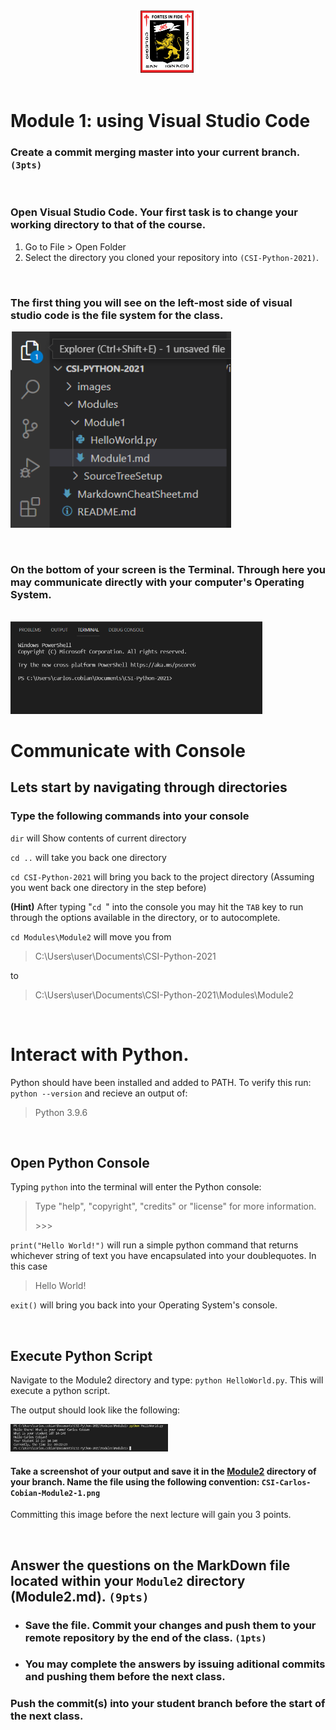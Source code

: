 <div style="text-align:center">
        <img    src="../../images/csi.png" 
                title="Colegio San Ignacio" 
                width="20%" 
                height="20%" />
</div>
<br>

# Module 1: using Visual Studio Code

### Create a commit merging master into your current branch. `(3pts)`

<br>

### Open Visual Studio Code. Your first task is to change your working directory to that of the course.

1. Go to File > Open Folder
2. Select the directory you cloned your repository into `(CSI-Python-2021)`. 

<br>

### The first thing you will see on the left-most side of visual studio code is the file system for the class.
<img    src="VSLeftPanel.png" 
        title="Files available on the directory may vary from the time of the screenshot" 
        width="70%" 
        height="70%" />

<br>

### On the bottom of your screen is the Terminal. Through here you may communicate directly with your computer's Operating System. 
<br>
<img    src="Terminal.png" 
        title="Terminal" 
        width="80%" 
        height="80%" />

# Communicate with Console

## Lets start by navigating through directories 
### Type the following commands into your console


`dir` will Show contents of current directory
 
`cd ..` will take you back one directory

`cd CSI-Python-2021` will bring you back to the project directory (Assuming you went back one directory in the step before)

**(Hint)** After typing "`cd `" into the console you may hit the `TAB` key to run through the options available in the directory, or to autocomplete.

`cd Modules\Module2` will move you from
> C:\Users\user\Documents\CSI-Python-2021

to 

> C:\Users\user\Documents\CSI-Python-2021\Modules\Module2

<br>

# Interact with Python.

Python should have been installed and added to PATH. To verify this run: `python --version` and recieve an output of:
 
>Python 3.9.6

<br>

## Open Python Console

Typing `python` into the terminal will enter the Python console:

> Type "help", "copyright", "credits" or "license" for more information.
>
> \>\>\>

`print("Hello World!")` will run a simple python command that returns whichever string of text you have encapsulated into your doublequotes. In this case 
> Hello World!

`exit()` will bring you back into your Operating System's console.

<br>

## Execute Python Script
Navigate to the Module2 directory and type: `python HelloWorld.py`. This will execute a python script.

The output should look like the following:

<img    src="HelloWorldSample.png" 
        title="HelloCarlos!" 
        width="50%" 
        height="60%" />

#### Take a screenshot of your output and save it in the <u>Module2</u> directory of your branch. Name the file using the following convention: `CSI-Carlos-Cobian-Module2-1.png`
Committing this image before the next lecture will gain you 3 points.

<br>

## Answer the questions on the MarkDown file located within your `Module2` directory (Module2.md). `(9pts)`

<!-- This is a comment. It is not processed by the code -->
<!-- Welcome! These are your questions. -->
<!-- Each one is worth 3 points. -->
<!-- Answer using full sentences to receive all points. -->
<!-- 


Did you get stuck at any point or cecome confused with your console? (yes/no) 
If so, what happened? How did you solve it?

 - Answer:

Did you consider searching google for other commands to run? What did you try? 

 - Answer:

What would you like to program? 

 - Answer:

Lackluster responses may result in point deductions.
-->



* ### Save the file. Commit your changes and push them to your remote repository by the end of the class. `(1pts)`
* ### You may complete the answers by issuing aditional commits and pushing them before the next class.

### Push the commit(s) into your student branch before the start of the next class.

<br>

